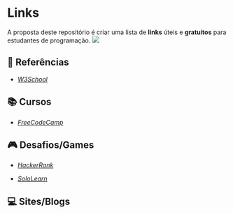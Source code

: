 # Links 

A proposta deste repositório é criar uma lista de **links** úteis e **gratuitos** para estudantes de programação. 
![](https://informaticasimples.net/wp-content/uploads/2011/09/futurama-online.png)


##  :bookmark_tabs: **Referências**


* _[W3School](https://www.w3schools.com/)_

 ## :books: **Cursos**


* _[FreeCodeCamp](https://www.freecodecamp.org/)_



## :video_game: **Desafios/Games**



* _[HackerRank](https://www.hackerrank.com/)_

* _[SoloLearn](https://www.sololearn.com/)_



## :computer: **Sites/Blogs**



